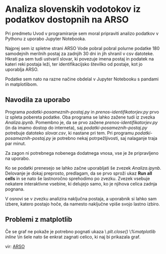 # Analiza slovenskih vodotokov iz podatkov dostopnih na ARSO

Pri predmetu Uvod v programiranje sem moral pripraviti analizo podatkov v Pythonu z uporabo Jupyter Notebooka.

Najprej sem iz spletne strani ARSO Vode pobral pobral polurne podatke 180 samodejnih merilnih postaj za zadnjih 30 dni in jih shranil v csv datoteke. Hkrati pa sem tudi ustvaril slovar, ki povezuje imena postaj in podatek na kateri reki postaja leži, ter identifikacijsko številko od postaje, kot jo uporablja ARSO.

Podatke sem nato na razne načine obdelal v Jupyter Notebooku s pandami in matplotlibom.

## Navodila za uporabo

Programa *podatki-posameznih-postaj.py* in *prenos-identifikatorjev.py* prvo iz spleta pobereta podatke. Oba programa se lahko zažene tudi iz zvezka *Analiza.ipynb*. Pomembno je, da se prvo zažene *prenos-identifikatorjev.py* (in da imamo dostop do interneta), saj *podatki-posameznih-postaj.py* potrebuje datoteko *slovar.csv*, ki nastane pri tem. Pri programu *podatki-posameznih-postaj.py* je potrebno nekaj potrpežljivosti, saj nalaganje traja par minut.

Za zagon ni potrebnega nobenega dodatnega vnosa, vse je že pripravljeno na uporabo.

Ko se podatki prenesejo se lahko začne uporabljati še zvezek *Analiza.ipynb*. Delovanje je dokaj preprosto, predlagam, da se prvo sproži ukaz **Run all cells** in se nato še lastnoročno sprehodimo po zvezku. Zvezek vsebuje nekatere interaktivne vsebine, ki delujejo samo, ko je njihova celica zadnja pognana.

V osnovi se v zvezku analizira naključna postaja, a uporabnik si lahko sam izbere, katero postajo hoče, da namesto naključne vpiše svojo lastno izbiro.


## Problemi z matplotlib

Če se graf ne pokaže je potrebno pognati ukaza
\\ *plt.close()*
\\*%matplotlib inline*
\\in šele nato še enkrat zagnati celico, ki naj bi prikazala graf.




vir: [ARSO](http://www.arso.gov.si/vode/podatki/)
